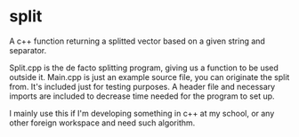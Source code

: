 # split
A c++ function returning a splitted vector based on a given string and separator.

Split.cpp is the de facto splitting program, giving us a function to be used outside it. 
Main.cpp is just an example source file, you can originate the split from. 
It's included just for testing purposes. A header file and necessary imports are included to decrease time needed for the program to set up.

I mainly use this if I'm developing something in c++ at my school, or any other foreign workspace and need such algorithm.


